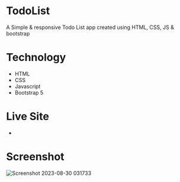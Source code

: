 # TodoList
A Simple &amp; responsive Todo List app created using HTML, CSS, JS &amp; bootstrap

# Technology
- HTML
- CSS
- Javascript
- Bootstrap 5

# Live Site
- 


# Screenshot
![Screenshot 2023-08-30 031733](https://github.com/Evilking009/TodoList/assets/4027728/485f5563-b006-4fc3-b268-68a77c887831)
